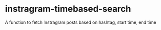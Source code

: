 # instragram-timebased-search
A function to fetch Instragram posts based on hashtag, start time, end time
